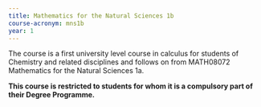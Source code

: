```yaml
---
title: Mathematics for the Natural Sciences 1b
course-acronym: mns1b
year: 1
---
```


The course is a first university level course in calculus for students of Chemistry and related disciplines and follows on from MATH08072 Mathematics for the Natural Sciences 1a.

**This course is restricted to students for whom it is a compulsory part of their Degree Programme.**